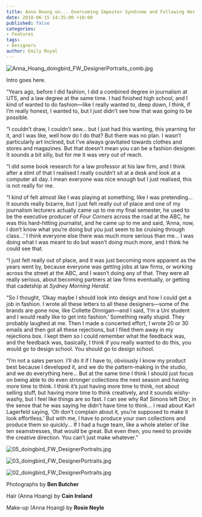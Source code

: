 ```yaml
---
title: Anna Hoang on... Overcoming Imposter Syndrome and Following Her Dream
date: 2018-06-15 14:35:00 +10:00
published: false
categories:
- Features
tags:
- Designers
author: Emily Royal
---
```


![Anna_Hoang_doingbird_FW_DesignerPortraits_comb.jpg](/uploads/Anna_Hoang_doingbird_FW_DesignerPortraits_comb.jpg)

Intro goes here. 

“Years ago, before I did fashion, I did a combined degree in journalism at UTS, and a law degree at the same time. I had finished high school, and I kind of wanted to do fashion—like I really wanted to, deep down, I think, if I’m really honest, I wanted to, but I just didn’t see how that was going to be possible.

“I couldn’t draw, I couldn’t sew… but I just had this wanting, this yearning for it, and I was like, well how do I do that? But there was no plan. I wasn’t particularly art inclined, but I’ve always gravitated towards clothes and stores and magazines. But that doesn’t mean you can be a fashion designer. It sounds a bit silly, but for me it was very out of reach.

“I did some book research for a law professor at his law firm, and I think after a stint of that I realised I really couldn’t sit at a desk and look at a computer all day. I mean everyone was nice enough but I just realised, this is not really for me.

“I kind of felt almost like I was playing at something, like I was pretending... It sounds really bizarre, but I just felt really out of place and one of my journalism lecturers actually came up to me my final semester, he used to be the executive producer of *Four Corners* across the road at the ABC, he was this hard-hitting journalist, and he came up to me and said, ‘Anna, now, I don’t know what you’re doing but you just seem to be cruising through class...’ I think everyone else there was much more serious than me... I was doing what I was meant to do but wasn’t doing much more, and I think he could see that.

“I just felt really out of place, and it was just becoming more apparent as the years went by, because everyone was getting jobs at law firms, or working across the street at the ABC, and I wasn’t doing any of that. They were all really serious, about becoming partners at law firms eventually, or getting that cadetship at *Sydney Morning Herald*.

“So I thought, ‘Okay maybe I should look into design and how I could get a job in fashion. I wrote all these letters to all these designers—some of the brands are gone now, like Collette Dinnigan—and I said, ‘I’m a Uni student and I would really like to get into fashion.’ Something really stupid. They probably laughed at me. Then I made a concerted effort, I wrote 20 or 30 emails and then got all these rejections, but I filed them away in my rejections box. I kept them so I could remember what the feedback was, and the feedback was, basically, I think if you really wanted to do this, you would go to design school. You should go to design school.

“I’m not a sales person. I’ll do it if I have to, obviously I know my product best because I developed it, and we do the pattern-making in the studio, and we do everything here... But at the same time I think I should just focus on being able to do even stronger collections the next season and having more time to think. I think it’s just having more time to think, not about selling stuff, but having more time to think creatively, and it sounds wishy-washy, but I feel like things are so fast. I can see why Raf Simons left Dior, in the sense that he was saying he didn’t have time to think... I read about Karl Lagerfeld saying, ‘Oh don’t complain about it, you’re supposed to make it look effortless.’ But with me, I have to produce your own collections and produce them so quickly... If I had a huge team, like a whole atelier of like ten seamstresses, that would be great. But even then, you need to provide the creative direction. You can’t just make whatever.”

![05_doingbird_FW_DesignerPortraits.jpg](/uploads/05_doingbird_FW_DesignerPortraits.jpg)

![03_doingbird_FW_DesignerPortraits.jpg](/uploads/03_doingbird_FW_DesignerPortraits.jpg)

![02_doingbird_FW_DesignerPortraits.jpg](/uploads/02_doingbird_FW_DesignerPortraits.jpg)

Photographs by **Ben Butcher**

Hair (Anna Hoang) by **Cain Ireland**

Make-up (Anna Hoang) by **Rosie Neyle**